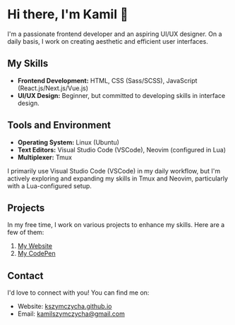 
# Hi there, I'm Kamil 👋

I'm a passionate frontend developer and an aspiring UI/UX designer. On a daily basis, I work on creating aesthetic and efficient user interfaces.

## My Skills

- **Frontend Development:** HTML, CSS (Sass/SCSS), JavaScript (React.js/Next.js/Vue.js)
- **UI/UX Design:** Beginner, but committed to developing skills in interface design.

## Tools and Environment

- **Operating System:** Linux (Ubuntu)
- **Text Editors:** Visual Studio Code (VSCode), Neovim (configured in Lua)
- **Multiplexer:** Tmux

I primarily use Visual Studio Code (VSCode) in my daily workflow, but I'm actively exploring and expanding my skills in Tmux and Neovim, particularly with a Lua-configured setup.

## Projects

In my free time, I work on various projects to enhance my skills. Here are a few of them:

1. [My Website](https://kszymczycha.github.io)
2. [My CodePen](https://codepen.io/kszymczycha)

## Contact

I'd love to connect with you! You can find me on:

- Website: [kszymczycha.github.io](https://kszymczycha.github.io)
- Email: [kamilszymczycha@gmail.com](mailto:kamilszymczycha@gmail.com)
